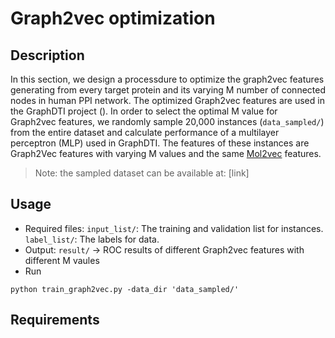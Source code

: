 # Graph2vec optimization
## Description
In this section, we design a processdure to optimize the graph2vec features generating from every target protein and its varying M number of connected nodes in human PPI network. The optimized Graph2vec features are used in the GraphDTI project (). In order to select the optimal M value for Graph2vec features, we randomly sample 20,000 instances (```data_sampled/```) from the entire dataset and calculate performance of a multilayer perceptron (MLP) used in GraphDTI. The features of these instances are Graph2Vec features with varying M values and the same [Mol2vec](https://github.com/samoturk/mol2vec) features.

> Note: the sampled dataset can be available at: [link]

## Usage
- Required files: 
```input_list/```: The training and validation list for instances. 
```label_list/```: The labels for data.
- Output:
```result/``` -> ROC results of different Graph2vec features with different M vaules
- Run
```shell
python train_graph2vec.py -data_dir 'data_sampled/'
```

## Requirements




